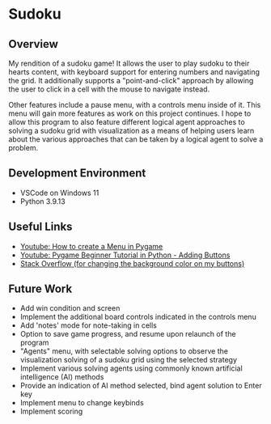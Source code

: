 # Sudoku
## Overview

My rendition of a sudoku game! It allows the user to play sudoku to their hearts content, with keyboard support for entering numbers and navigating the grid. It additionally supports a "point-and-click" approach by allowing the user to click in a cell with the mouse to navigate instead.

Other features include a pause menu, with a controls menu inside of it. This menu will gain more features as work on this project continues. I hope to allow this program to also feature different logical agent approaches to solving a sudoku grid with visualization as a means of helping users learn about the various approaches that can be taken by a logical agent to solve a problem.

## Development Environment

- VSCode on Windows 11
- Python 3.9.13

## Useful Links

- [Youtube: How to create a Menu in Pygame](https://www.youtube.com/watch?v=2iyx8_elcYg)
- [Youtube: Pygame Beginner Tutorial in Python - Adding Buttons](https://www.youtube.com/watch?v=G8MYGDf_9ho)
- [Stack Overflow (for changing the background color on my buttons)](https://stackoverflow.com/questions/65134134/pygame-how-to-change-background-colour-without-erasing-anything-else)

## Future Work

- Add win condition and screen
- Implement the additional board controls indicated in the controls menu
- Add 'notes' mode for note-taking in cells
- Option to save game progress, and resume upon relaunch of the program
- "Agents" menu, with selectable solving options to observe the visualization solving of a sudoku grid using the selected strategy
- Implement various solving agents using commonly known artificial intelligence (AI) methods
- Provide an indication of AI method selected, bind agent solution to Enter key
- Implement menu to change keybinds
- Implement scoring

